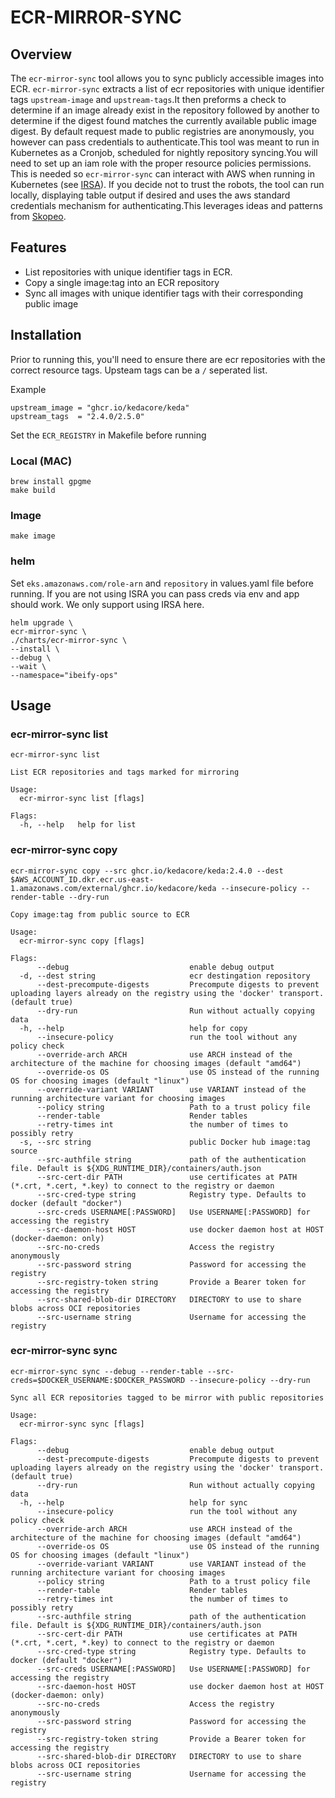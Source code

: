 # ECR-MIRROR-SYNC

## **Overview**

The `ecr-mirror-sync` tool allows you to sync publicly accessible images into ECR. `ecr-mirror-sync` extracts a list of ecr repositories with unique identifier tags `upstream-image` and `upstream-tags`.It then preforms a check to determine if an image already exist in the repository followed by another to determine if the digest found matches the currently available public image digest. By default request made to public registries are anonymously, you however can pass credentials to authenticate.This tool was meant to run in Kubernetes as a Cronjob, scheduled for nightly repository syncing.You will need to set up an iam role with the proper resource policies permissions. This is needed so `ecr-mirror-sync` can interact with AWS when running in Kubernetes (see [IRSA](https://docs.aws.amazon.com/eks/latest/userguide/specify-service-account-role.html)). If you decide not to trust the robots, the tool can run locally, displaying table output if desired and uses the aws standard credentials mechanism for authenticating.This leverages ideas and patterns from [Skopeo](https://github.com/containers/skopeo).

## Features

-  List repositories with unique identifier tags in ECR.
-  Copy a single image:tag into an ECR repository
-  Sync all images with unique identifier tags with their corresponding public image


## Installation

Prior to running this, you'll need to ensure there are ecr repositories with the correct resource tags. Upsteam tags can be a `/` seperated list.  

Example 
```
upstream_image = "ghcr.io/kedacore/keda"
upstream_tags  = "2.4.0/2.5.0"
```

Set the `ECR_REGISTRY` in Makefile before running 

### Local (MAC)
```
brew install gpgme
make build 
```
### Image 

```
make image 
```
### helm 

Set `eks.amazonaws.com/role-arn` and `repository` in values.yaml file before running. If you are not using ISRA you can pass creds via env and app should work. We only support using IRSA here.

```
helm upgrade \
ecr-mirror-sync \ 
./charts/ecr-mirror-sync \
--install \
--debug \
--wait \
--namespace="ibeify-ops" 
```

## **Usage**

### **ecr-mirror-sync list**
```
ecr-mirror-sync list  
```

```
List ECR repositories and tags marked for mirroring

Usage:
  ecr-mirror-sync list [flags]

Flags:
  -h, --help   help for list
```

### **ecr-mirror-sync copy**

```
ecr-mirror-sync copy --src ghcr.io/kedacore/keda:2.4.0 --dest $AWS_ACCOUNT_ID.dkr.ecr.us-east-1.amazonaws.com/external/ghcr.io/kedacore/keda --insecure-policy --render-table --dry-run
```

```
Copy image:tag from public source to ECR

Usage:
  ecr-mirror-sync copy [flags]

Flags:
      --debug                           enable debug output
  -d, --dest string                     ecr destingation repository
      --dest-precompute-digests         Precompute digests to prevent uploading layers already on the registry using the 'docker' transport. (default true)
      --dry-run                         Run without actually copying data
  -h, --help                            help for copy
      --insecure-policy                 run the tool without any policy check
      --override-arch ARCH              use ARCH instead of the architecture of the machine for choosing images (default "amd64")
      --override-os OS                  use OS instead of the running OS for choosing images (default "linux")
      --override-variant VARIANT        use VARIANT instead of the running architecture variant for choosing images
      --policy string                   Path to a trust policy file
      --render-table                    Render tables
      --retry-times int                 the number of times to possibly retry
  -s, --src string                      public Docker hub image:tag source
      --src-authfile string             path of the authentication file. Default is ${XDG_RUNTIME_DIR}/containers/auth.json
      --src-cert-dir PATH               use certificates at PATH (*.crt, *.cert, *.key) to connect to the registry or daemon
      --src-cred-type string            Registry type. Defaults to docker (default "docker")
      --src-creds USERNAME[:PASSWORD]   Use USERNAME[:PASSWORD] for accessing the registry
      --src-daemon-host HOST            use docker daemon host at HOST (docker-daemon: only)
      --src-no-creds                    Access the registry anonymously
      --src-password string             Password for accessing the registry
      --src-registry-token string       Provide a Bearer token for accessing the registry
      --src-shared-blob-dir DIRECTORY   DIRECTORY to use to share blobs across OCI repositories
      --src-username string             Username for accessing the registry

```
### **ecr-mirror-sync sync**

```
ecr-mirror-sync sync --debug --render-table --src-creds=$DOCKER_USERNAME:$DOCKER_PASSWORD --insecure-policy --dry-run
```

```
Sync all ECR repositories tagged to be mirror with public repositories

Usage:
  ecr-mirror-sync sync [flags]

Flags:
      --debug                           enable debug output
      --dest-precompute-digests         Precompute digests to prevent uploading layers already on the registry using the 'docker' transport. (default true)
      --dry-run                         Run without actually copying data
  -h, --help                            help for sync
      --insecure-policy                 run the tool without any policy check
      --override-arch ARCH              use ARCH instead of the architecture of the machine for choosing images (default "amd64")
      --override-os OS                  use OS instead of the running OS for choosing images (default "linux")
      --override-variant VARIANT        use VARIANT instead of the running architecture variant for choosing images
      --policy string                   Path to a trust policy file
      --render-table                    Render tables
      --retry-times int                 the number of times to possibly retry
      --src-authfile string             path of the authentication file. Default is ${XDG_RUNTIME_DIR}/containers/auth.json
      --src-cert-dir PATH               use certificates at PATH (*.crt, *.cert, *.key) to connect to the registry or daemon
      --src-cred-type string            Registry type. Defaults to docker (default "docker")
      --src-creds USERNAME[:PASSWORD]   Use USERNAME[:PASSWORD] for accessing the registry
      --src-daemon-host HOST            use docker daemon host at HOST (docker-daemon: only)
      --src-no-creds                    Access the registry anonymously
      --src-password string             Password for accessing the registry
      --src-registry-token string       Provide a Bearer token for accessing the registry
      --src-shared-blob-dir DIRECTORY   DIRECTORY to use to share blobs across OCI repositories
      --src-username string             Username for accessing the registry
```